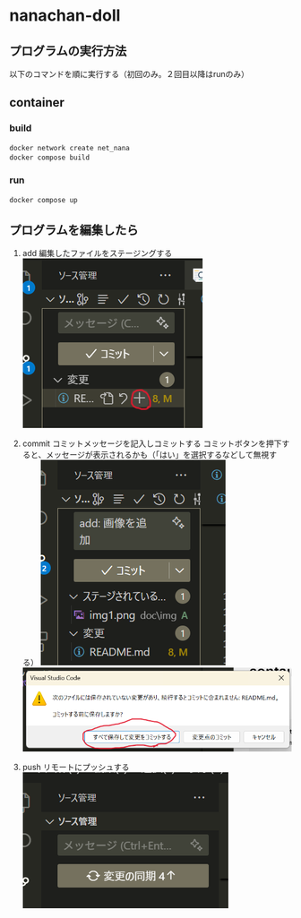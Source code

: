 # nanachan-doll

## プログラムの実行方法
以下のコマンドを順に実行する（初回のみ。２回目以降はrunのみ）

## container
### build
```bash
docker network create net_nana
docker compose build
```

### run
```bash
docker compose up
```

## プログラムを編集したら

1. add
編集したファイルをステージングする
![ステージングのスクリーンショット](./doc/img/img1.png)

2. commit
コミットメッセージを記入しコミットする
コミットボタンを押下すると、メッセージが表示されるかも（「はい」を選択するなどして無視する）
![コミットメッセージを記入した様子](./doc/img/img2.png)
![エラーメッセージ](./doc/img/img4.png)

3. push
リモートにプッシュする
![変更の同期ボタン](./doc/img/img3.png)

